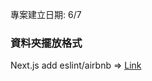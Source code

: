 專案建立日期: 6/7

### 資料夾擺放格式

Next.js add eslint/airbnb => [Link](https://velog.io/@ykim5470/NEXT.js-setting-with-airbnb-eslint-prettier-application-kqk53l0oso)
